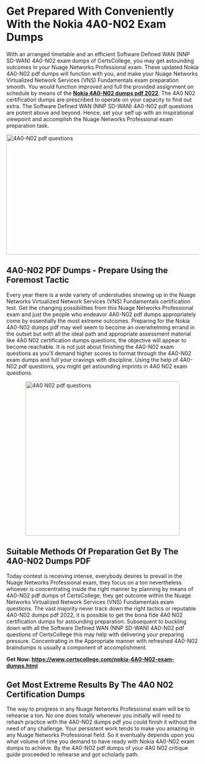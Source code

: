<h1><strong>Get Prepared With Conveniently With the Nokia 4A0-N02 Exam Dumps&nbsp;</strong></h1>
<p><span style="font-weight: 400;">With an arranged timetable and an efficient Software Defined WAN (NNP SD-WAN) 4A0-N02 exam dumps of CertsCollege, you may get astounding outcomes in your Nuage Networks Professional exam. These updated Nokia 4A0-N02 pdf dumps will function with you, and make your Nuage Networks Virtualized Network Services (VNS) Fundamentals exam preparation smooth. You would function improved and full the provided assignment on schedule by means of the <strong><a href="https://www.certscollege.com/nokia-4A0-N02-exam-dumps.html">Nokia 4A0-N02 dumps pdf 2022</a></strong>. The 4A0 N02 certification dumps are prescribed to operate on your capacity to find out extra. The Software Defined WAN (NNP SD-WAN) 4A0-N02 pdf questions are potent above and beyond. Hence, set your self up with an inspirational viewpoint and accomplish the Nuage Networks Professional exam preparation task.&nbsp;</span></p>
<p><span style="font-weight: 400;"><img style="display: block; margin-left: auto; margin-right: auto;" src="https://i.ibb.co/CPDK3ps/Yellow-and-Blue-Initiative-Blog-Banner.png" alt="4A0-N02 pdf questions" width="559" height="315" /></span></p>
<h2><strong>4A0-N02 PDF Dumps - Prepare Using the Foremost Tactic</strong></h2>
<p><span style="font-weight: 400;">Every year there is a wide variety of understudies showing up in the Nuage Networks Virtualized Network Services (VNS) Fundamentals certification test. Get the changing possibilities from this Nuage Networks Professional exam and just the people who endeavor 4A0-N02 pdf dumps appropriately come by essentially the most extreme outcomes. Preparing for the Nokia 4A0-N02 dumps pdf may well seem to become an overwhelming errand in the outset but with all the ideal path and appropriate assessment material like 4A0 N02 certification dumps questions, the objective will appear to become reachable. It is not just about finishing the 4A0-N02 exam questions as you'll demand higher scores to format through the 4A0-N02 exam dumps and full your cravings with discipline. Using the help of 4A0-N02 pdf questions, you might get astounding imprints in 4A0 N02 exam questions.</span></p>
<p><span style="font-weight: 400;"><a href="https://tinyurl.com/y86wq4yj"><img style="display: block; margin-left: auto; margin-right: auto;" src="https://i.ibb.co/9tMrhdY/Teacher-Appreciation-Invitation.png" alt="4A0 N02 pdf questions " width="404" height="404" /></a></span></p>
<h2><strong>Suitable Methods Of Preparation Get By The 4A0-N02 Dumps PDF</strong></h2>
<p><span style="font-weight: 400;">Today contest is receiving intense, everybody desires to prevail in the Nuage Networks Professional exam, they focus on a ton nevertheless whoever is concentrating inside the right manner by planning by means of 4A0-N02 pdf dumps of CertsCollege, they get outcome within the Nuage Networks Virtualized Network Services (VNS) Fundamentals exam questions. The vast majority never track down the right tactics or reputable 4A0-N02 dumps pdf 2022, it is possible to get the bona fide 4A0 N02 certification dumps for astounding preparation. Subsequent to buckling down with all the Software Defined WAN (NNP SD-WAN) 4A0-N02 pdf questions of CertsCollege this may help with delivering your preparing pressure. Concentrating in the Appropriate manner with refreshed 4A0-N02 braindumps is usually a component of accomplishment.</span></p>
<p><span style="font-weight: 400;"><strong>Get Now: <a href="https://www.certscollege.com/nokia-4A0-N02-exam-dumps.html">https://www.certscollege.com/nokia-4A0-N02-exam-dumps.html</a></strong></span></p>
<h2><strong>Get Most Extreme Results By The 4A0 N02 Certification Dumps</strong></h2>
<p><span style="font-weight: 400;">The way to progress in any Nuage Networks Professional exam will be to rehearse a ton. No one does totally whenever you initially will need to rehash practice with the 4A0-N02 dumps pdf you could finish it without the need of any challenge. Your persistent work tends to make you amazing in any Nuage Networks Professional field. So it eventually depends upon you what volume of time you demand to have ready with Nokia 4A0-N02 exam dumps to achieve. By the 4A0-N02 pdf dumps of your 4A0 N02 critique guide proceeded to rehearse and got scholarly path.</span></p>
